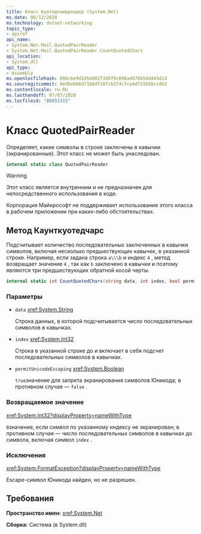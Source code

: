 ```yaml
---
title: Класс Куотедпаирреадер (System.Net)
ms.date: 06/12/2020
ms.technology: dotnet-networking
topic_type:
- apiref
api_name:
- System.Net.Mail.QuotedPairReader
- System.Net.Mail.QuotedPairReader.CountQuotedChars
api_location:
- System.dll
api_type:
- Assembly
ms.openlocfilehash: 898c6e9d2d5dd02f3d5f9c096ad470b5dd445d1d
ms.sourcegitcommit: 0edbeb66d71b8df10fcb374cfca4d731b58ccdb2
ms.contentlocale: ru-RU
ms.lasthandoff: 07/07/2020
ms.locfileid: "86051315"
---
```

# <a name="quotedpairreader-class"></a>Класс QuotedPairReader

Определяет, какие символы в строке заключены в кавычки (экранированные). Этот класс не может быть унаследован.

```csharp
internal static class QuotedPairReader
```

> [!WARNING]
> Этот класс является внутренним и не предназначен для непосредственного использования в коде.
>
> Корпорация Майкрософт не поддерживает использование этого класса в рабочем приложении при каких-либо обстоятельствах.

## <a name="countquotedchars-method"></a>Метод Каунткуотедчарс

Подсчитывает количество последовательных заключенных в кавычки символов, включая несколько предшествующих кавычек, в указанной строке. Например, если задана строка `a\\\b` и индекс `4` , метод возвращает значение `4` , так как `b` заключено в кавычки и поэтому являются три предшествующих обратной косой черты.

```csharp
internal static int CountQuotedChars(string data, int index, bool permitUnicodeEscaping)
```

### <a name="parameters"></a>Параметры

- `data` <xref:System.String>

  Строка данных, в которой подсчитывается число последовательных символов в кавычках.

- `index` <xref:System.Int32>

  Строка в указанной строке до и включает в себя подсчет последовательных символов в кавычках.

- `permitUnicodeEscaping` <xref:System.Boolean>

  `true`значение для запрета экранирования символов Юникода; в противном случае — `false` .

### <a name="return-value"></a>Возвращаемое значение

<xref:System.Int32?displayProperty=nameWithType>

`0`значение, если символ по указанному индексу не экранирован; в противном случае — число последовательных символов в кавычках до символа, включая символ `index` .

### <a name="exceptions"></a>Исключения

<xref:System.FormatException?displayProperty=nameWithType>

Escape-символ Юникода найден, но не разрешен.

## <a name="requirements"></a>Требования

**Пространство имен:** <xref:System.Net>

**Сборка:** Система (в System.dll)
